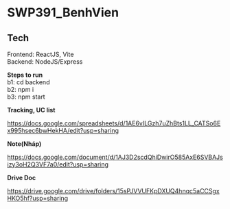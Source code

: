 # SWP391_BenhVien

## Tech 
Frontend: ReactJS, Vite <br> 
Backend: NodeJS/Express

**Steps to run** <br>
b1: cd backend <br>
b2: npm i <br>
b3: npm start

**Tracking, UC list**

https://docs.google.com/spreadsheets/d/1AE6vILGzh7uZhBts1LL_CATSo6Ex995hsec6bwHekHA/edit?usp=sharing

**Note(Nháp)**

https://docs.google.com/document/d/1AJ3D2scdQhiDwirO585AxE6SVBAJsizy3oH2Q3VF7a0/edit?usp=sharing

**Drive Doc**

https://drive.google.com/drive/folders/15sPJVVUFKpDXUQ4hnqc5aCCSgxHKO5hf?usp=sharing
